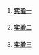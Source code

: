 1. #### [**实验一**](./Project01)

2. #### [**实验二**](./Project02)

3. #### [**实验三**](./Project03)

#### 

